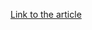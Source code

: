 [Link to the article](https://thehackernews.com/2025/09/android-security-alert-google-patches.html)
